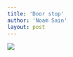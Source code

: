 ```yaml
---
title: 'Door stop'
author: 'Noam Sain'
layout: post
---
```


[![](https://2.bp.blogspot.com/_8aN4krk1nsk/TJn9OeqFeFI/AAAAAAAAAfk/t0I1stj0cyk/s1024/photo.JPG)](https://2.bp.blogspot.com/_8aN4krk1nsk/TJn9OeqFeFI/AAAAAAAAAfk/t0I1stj0cyk/s1024/photo.JPG)